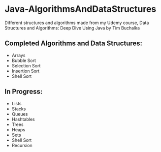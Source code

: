 # Java-AlgorithmsAndDataStructures
Different structures and algorithms made from my Udemy course, Data Structures and Algorithms: Deep Dive Using Java by Tim Buchalka

## Completed Algorithms and Data Structures:
- Arrays
- Bubble Sort
- Selection Sort
- Insertion Sort
- Shell Sort

## In Progress:
- Lists
- Stacks
- Queues
- Hashtables
- Trees
- Heaps
- Sets
- Shell Sort
- Recursion
